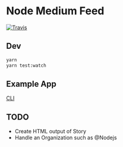 # Node Medium Feed

[![Travis](https://img.shields.io/travis/franklintarter/node-medium-feed.svg)](https://travis-ci.org/franklintarter/node-medium-feed)

## Dev

```bash
yarn
yarn test:watch
```

## Example App

[CLI](https://github.com/franklintarter/node-medium-feed-cli)

## TODO

- Create HTML output of Story
- Handle an Organization such as @Nodejs
